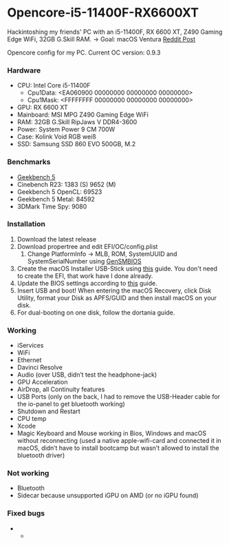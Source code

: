 # Opencore-i5-11400F-RX6600XT
Hackintoshing my friends' PC with an i5-11400F, RX 6600 XT, Z490 Gaming Edge WiFi, 32GB G.Skill RAM. → Goal: macOS Ventura
[Reddit Post](https://www.reddit.com/r/hackintosh/comments/wfdymc/success_monterey_on_i5_11400f_msi_z490_mpg_edge/)

Opencore config for my PC.
Current OC version: 0.9.3

### Hardware
- CPU: Intel Core i5-11400F
    - Cpu1Data: <EA060900 00000000 00000000 00000000>
    - Cpu1Mask: <FFFFFFFF 00000000 00000000 00000000>
- GPU: RX 6600 XT
- Mainboard: MSI MPG Z490 Gaming Edge WiFi
- RAM: 32GB G.Skill RipJaws V DDR4-3600
- Power: System Power 9 CM 700W
- Case: Kolink Void RGB weiß
- SSD: Samsung SSD 860 EVO 500GB, M.2


### Benchmarks
- [Geekbench 5](https://browser.geekbench.com/v5/cpu/16321404)
- Cinebench R23: 1383 (S) 9652 (M)
- Geekbench 5 OpenCL: 69523
- Geekbench 5 Metal: 84592
- 3DMark Time Spy: 9080

### Installation
1. Download the latest release
2. Download propertree and edit EFI/OC/config.plist
    1. Change PlatformInfo -> MLB, ROM, SystemUUID and SystemSerialNumber using [GenSMBIOS](https://github.com/corpnewt/GenSMBIOS)
3. Create the macOS Installer USB-Stick using [this](https://dortania.github.io/OpenCore-Install-Guide/installer-guide/) guide. You don't need to create the EFI, that work have I done already. 
4. Update the BIOS settings according to [this](https://dortania.github.io/OpenCore-Install-Guide/config.plist/coffee-lake.html#intel-bios-settings) guide. 
5. Insert USB and boot! When entering the macOS Recovery, click Disk Utility, format your Disk as APFS/GUID and then install macOS on your disk.
6. For dual-booting on one disk, follow the dortania guide.

### Working
- iServices
- WiFi
- Ethernet
- Davinci Resolve
- Audio (over USB, didn’t test the headphone-jack)
- GPU Acceleration
- AirDrop, all Continuity features
- USB Ports (only on the back, I had to remove the USB-Header cable for the io-panel to get bluetooth working)
- Shutdown and Restart
- CPU temp
- Xcode
- Magic Keyboard and Mouse working in Bios, Windows and macOS without reconnecting (used a native apple-wifi-card and connected it in macOS, didn’t have to install bootcamp but wasn’t allowed to install the bluetooth driver)


### Not working
- Bluetooth
- Sidecar because unsupported iGPU on AMD (or no iGPU found)

### Fixed bugs
- -
